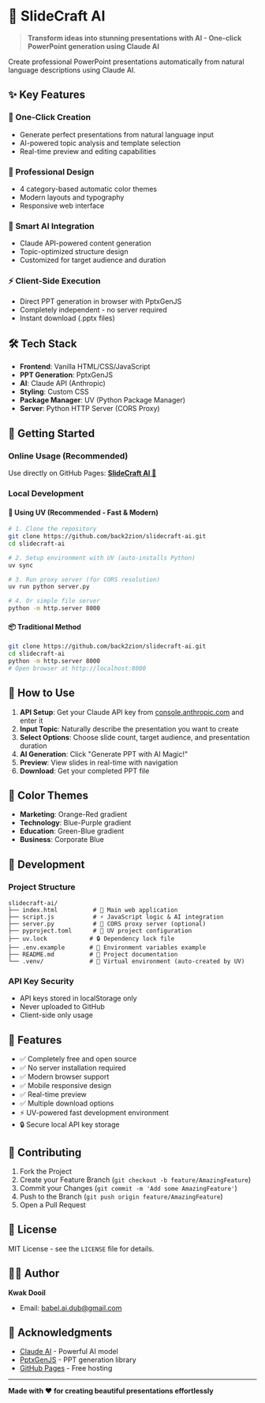# 🚀 SlideCraft AI

> **Transform ideas into stunning presentations with AI - One-click PowerPoint generation using Claude AI**

Create professional PowerPoint presentations automatically from natural language descriptions using Claude AI.

## ✨ Key Features

### 🎯 One-Click Creation
- Generate perfect presentations from natural language input
- AI-powered topic analysis and template selection  
- Real-time preview and editing capabilities

### 🎨 Professional Design
- 4 category-based automatic color themes
- Modern layouts and typography
- Responsive web interface

### 🤖 Smart AI Integration
- Claude API-powered content generation
- Topic-optimized structure design
- Customized for target audience and duration

### ⚡ Client-Side Execution
- Direct PPT generation in browser with PptxGenJS
- Completely independent - no server required
- Instant download (.pptx files)

## 🛠️ Tech Stack

- **Frontend**: Vanilla HTML/CSS/JavaScript
- **PPT Generation**: PptxGenJS
- **AI**: Claude API (Anthropic)
- **Styling**: Custom CSS
- **Package Manager**: UV (Python Package Manager)
- **Server**: Python HTTP Server (CORS Proxy)

## 🚀 Getting Started

### Online Usage (Recommended)
Use directly on GitHub Pages: **[SlideCraft AI 🔗](https://back2zion.github.io/slidecraft-ai/)**

### Local Development

#### 🚀 Using UV (Recommended - Fast & Modern)
```bash
# 1. Clone the repository
git clone https://github.com/back2zion/slidecraft-ai.git
cd slidecraft-ai

# 2. Setup environment with UV (auto-installs Python)
uv sync

# 3. Run proxy server (for CORS resolution)
uv run python server.py

# 4. Or simple file server
python -m http.server 8000
```

#### 📦 Traditional Method
```bash
git clone https://github.com/back2zion/slidecraft-ai.git
cd slidecraft-ai
python -m http.server 8000
# Open browser at http://localhost:8000
```

## 📝 How to Use

1. **API Setup**: Get your Claude API key from [console.anthropic.com](https://console.anthropic.com/) and enter it
2. **Input Topic**: Naturally describe the presentation you want to create
3. **Select Options**: Choose slide count, target audience, and presentation duration
4. **AI Generation**: Click "Generate PPT with AI Magic!"
5. **Preview**: View slides in real-time with navigation
6. **Download**: Get your completed PPT file

## 🎨 Color Themes

- **Marketing**: Orange-Red gradient
- **Technology**: Blue-Purple gradient  
- **Education**: Green-Blue gradient
- **Business**: Corporate Blue

## 🔧 Development

### Project Structure
```
slidecraft-ai/
├── index.html          # 🎨 Main web application
├── script.js           # ⚡ JavaScript logic & AI integration
├── server.py           # 🔧 CORS proxy server (optional)
├── pyproject.toml      # 🚀 UV project configuration
├── uv.lock            # 🔒 Dependency lock file
├── .env.example       # 🔑 Environment variables example
├── README.md          # 📖 Project documentation
└── .venv/             # 🐍 Virtual environment (auto-created by UV)
```

### API Key Security
- API keys stored in localStorage only
- Never uploaded to GitHub
- Client-side only usage

## 🌟 Features

- ✅ Completely free and open source
- ✅ No server installation required
- ✅ Modern browser support
- ✅ Mobile responsive design
- ✅ Real-time preview
- ✅ Multiple download options
- ⚡ UV-powered fast development environment
- 🔒 Secure local API key storage

## 🤝 Contributing

1. Fork the Project
2. Create your Feature Branch (`git checkout -b feature/AmazingFeature`)
3. Commit your Changes (`git commit -m 'Add some AmazingFeature'`)
4. Push to the Branch (`git push origin feature/AmazingFeature`)
5. Open a Pull Request

## 📄 License

MIT License - see the `LICENSE` file for details.

## 👨‍💻 Author

**Kwak Dooil**
- Email: [babel.ai.dub@gmail.com](mailto:babel.ai.dub@gmail.com)

## 🙏 Acknowledgments

- [Claude AI](https://claude.ai) - Powerful AI model
- [PptxGenJS](https://gitbrent.github.io/PptxGenJS/) - PPT generation library
- [GitHub Pages](https://pages.github.com/) - Free hosting

---

**Made with ❤️ for creating beautiful presentations effortlessly**